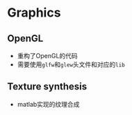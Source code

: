 # Graphics

## OpenGL
- 重构了OpenGL的代码
- 需要使用`glfw`和`glew`头文件和对应的`lib`

## Texture synthesis
- matlab实现的纹理合成